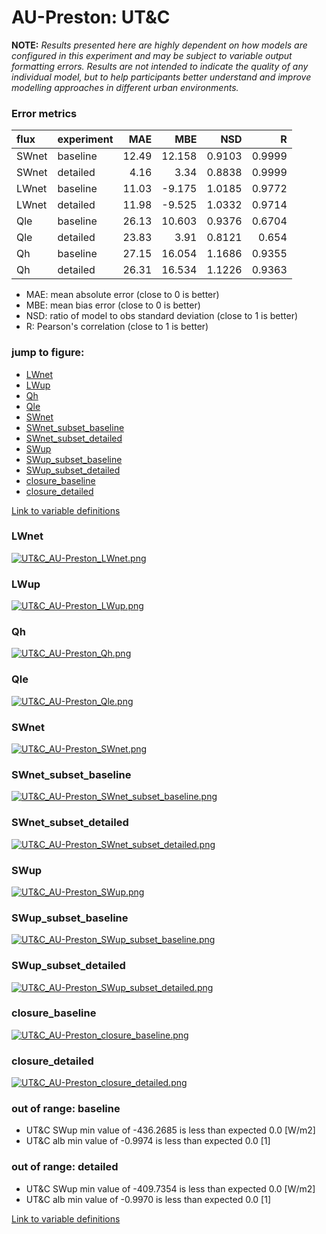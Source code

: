 # AU-Preston: UT&C

**NOTE:** *Results presented here are highly dependent on how models are configured in this experiment and may be subject to variable output formatting errors. Results are not intended to indicate the quality of any individual model, but to help participants better understand and improve modelling approaches in different urban environments.*

### Error metrics

| flux   | experiment   |   MAE |    MBE |    NSD |      R |
|:-------|:-------------|------:|-------:|-------:|-------:|
| SWnet  | baseline     | 12.49 | 12.158 | 0.9103 | 0.9999 |
| SWnet  | detailed     |  4.16 |  3.34  | 0.8838 | 0.9999 |
| LWnet  | baseline     | 11.03 | -9.175 | 1.0185 | 0.9772 |
| LWnet  | detailed     | 11.98 | -9.525 | 1.0332 | 0.9714 |
| Qle    | baseline     | 26.13 | 10.603 | 0.9376 | 0.6704 |
| Qle    | detailed     | 23.83 |  3.91  | 0.8121 | 0.654  |
| Qh     | baseline     | 27.15 | 16.054 | 1.1686 | 0.9355 |
| Qh     | detailed     | 26.31 | 16.534 | 1.1226 | 0.9363 |

 - MAE: mean absolute error (close to 0 is better)
 - MBE: mean bias error (close to 0 is better)
 - NSD: ratio of model to obs standard deviation (close to 1 is better)
 - R: Pearson's correlation (close to 1 is better)

### jump to figure:
 - [LWnet](#lwnet)
 - [LWup](#lwup)
 - [Qh](#qh)
 - [Qle](#qle)
 - [SWnet](#swnet)
 - [SWnet_subset_baseline](#swnet_subset_baseline)
 - [SWnet_subset_detailed](#swnet_subset_detailed)
 - [SWup](#swup)
 - [SWup_subset_baseline](#swup_subset_baseline)
 - [SWup_subset_detailed](#swup_subset_detailed)
 - [closure_baseline](#closure_baseline)
 - [closure_detailed](#closure_detailed)

[Link to variable definitions](../modelattrs/variable_definitions.md)

### <a name="lwnet"></a>LWnet
[![UT&C_AU-Preston_LWnet.png](UT&C_AU-Preston_LWnet.png)](UT&C_AU-Preston_LWnet.png)

### <a name="lwup"></a>LWup
[![UT&C_AU-Preston_LWup.png](UT&C_AU-Preston_LWup.png)](UT&C_AU-Preston_LWup.png)

### <a name="qh"></a>Qh
[![UT&C_AU-Preston_Qh.png](UT&C_AU-Preston_Qh.png)](UT&C_AU-Preston_Qh.png)

### <a name="qle"></a>Qle
[![UT&C_AU-Preston_Qle.png](UT&C_AU-Preston_Qle.png)](UT&C_AU-Preston_Qle.png)

### <a name="swnet"></a>SWnet
[![UT&C_AU-Preston_SWnet.png](UT&C_AU-Preston_SWnet.png)](UT&C_AU-Preston_SWnet.png)

### <a name="swnet_subset_baseline"></a>SWnet_subset_baseline
[![UT&C_AU-Preston_SWnet_subset_baseline.png](UT&C_AU-Preston_SWnet_subset_baseline.png)](UT&C_AU-Preston_SWnet_subset_baseline.png)

### <a name="swnet_subset_detailed"></a>SWnet_subset_detailed
[![UT&C_AU-Preston_SWnet_subset_detailed.png](UT&C_AU-Preston_SWnet_subset_detailed.png)](UT&C_AU-Preston_SWnet_subset_detailed.png)

### <a name="swup"></a>SWup
[![UT&C_AU-Preston_SWup.png](UT&C_AU-Preston_SWup.png)](UT&C_AU-Preston_SWup.png)

### <a name="swup_subset_baseline"></a>SWup_subset_baseline
[![UT&C_AU-Preston_SWup_subset_baseline.png](UT&C_AU-Preston_SWup_subset_baseline.png)](UT&C_AU-Preston_SWup_subset_baseline.png)

### <a name="swup_subset_detailed"></a>SWup_subset_detailed
[![UT&C_AU-Preston_SWup_subset_detailed.png](UT&C_AU-Preston_SWup_subset_detailed.png)](UT&C_AU-Preston_SWup_subset_detailed.png)

### <a name="closure_baseline"></a>closure_baseline
[![UT&C_AU-Preston_closure_baseline.png](UT&C_AU-Preston_closure_baseline.png)](UT&C_AU-Preston_closure_baseline.png)

### <a name="closure_detailed"></a>closure_detailed
[![UT&C_AU-Preston_closure_detailed.png](UT&C_AU-Preston_closure_detailed.png)](UT&C_AU-Preston_closure_detailed.png)

### out of range: baseline

 - UT&C SWup min value of -436.2685 is less than expected 0.0 [W/m2]
 - UT&C alb min value of -0.9974 is less than expected 0.0 [1]

### out of range: detailed

 - UT&C SWup min value of -409.7354 is less than expected 0.0 [W/m2]
 - UT&C alb min value of -0.9970 is less than expected 0.0 [1]


[Link to variable definitions](../modelattrs/variable_definitions.md)

